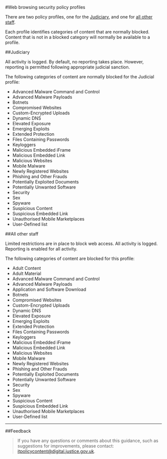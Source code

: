 #Web browsing security policy profiles

There are two policy profiles, one for the [Judiciary](#judiciary), and one for [all other staff](#all-other-staff).

Each profile identifies categories of content that are normally blocked. Content that is not in a blocked category will normally be available to a profile.

##Judiciary

All activity is logged. By default, no reporting takes place. However, reporting is permitted following appropriate judicial sanction.

The following categories of content are normally blocked for the Judicial profile:

* Advanced Malware Command and Control
* Advanced Malware Payloads
* Botnets
* Compromised Websites
* Custom-Encrypted Uploads
* Dynamic DNS
* Elevated Exposure
* Emerging Exploits
* Extended Protection
* Files Containing Passwords
* Keyloggers
* Malicious Embedded iFrame
* Malicious Embedded Link
* Malicious Websites
* Mobile Malware
* Newly Registered Websites
* Phishing and Other Frauds
* Potentially Exploited Documents
* Potentially Unwanted Software
* Security
* Sex
* Spyware
* Suspicious Content
* Suspicious Embedded Link
* Unauthorised Mobile Marketplaces
* User-Defined list

##All other staff

Limited restrictions are in place to block web access. All activity is logged. Reporting is enabled for all activity.

The following categories of content are blocked for this profile:

* Adult Content
* Adult Material
* Advanced Malware Command and Control
* Advanced Malware Payloads
* Application and Software Download
* Botnets
* Compromised Websites
* Custom-Encrypted Uploads
* Dynamic DNS
* Elevated Exposure
* Emerging Exploits
* Extended Protection
* Files Containing Passwords
* Keyloggers
* Malicious Embedded iFrame
* Malicious Embedded Link
* Malicious Websites
* Mobile Malware
* Newly Registered Websites
* Phishing and Other Frauds
* Potentially Exploited Documents
* Potentially Unwanted Software
* Security
* Sex
* Spyware
* Suspicious Content
* Suspicious Embedded Link
* Unauthorised Mobile Marketplaces
* User-Defined list

---

##Feedback

> If you have any questions or comments about this guidance, such as suggestions for improvements, please contact: [itpolicycontent@digital.justice.gov.uk](mailto:itpolicycontent@digital.justice.gov.uk).

